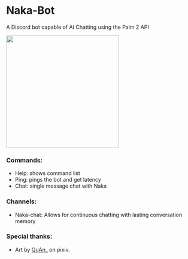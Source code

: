 # Naka-Bot

A Discord bot capable of AI Chatting using the Palm 2 API


<img src="https://raw.githubusercontent.com/Daniel27110/Discord-Chatbot-Naka/main/Pictures/ProfilePictureChristmas.jpg" width="300">

### Commands: 
- Help: shows command list
- Ping: pings the bot and get latency
- Chat: single message chat with Naka

### Channels:
 - Naka-chat: Allows for continuous chatting with lasting conversation memory

### Special thanks:
 - Art by [QuAn_](https://www.pixiv.net/en/users/6657532) on pixiv.
